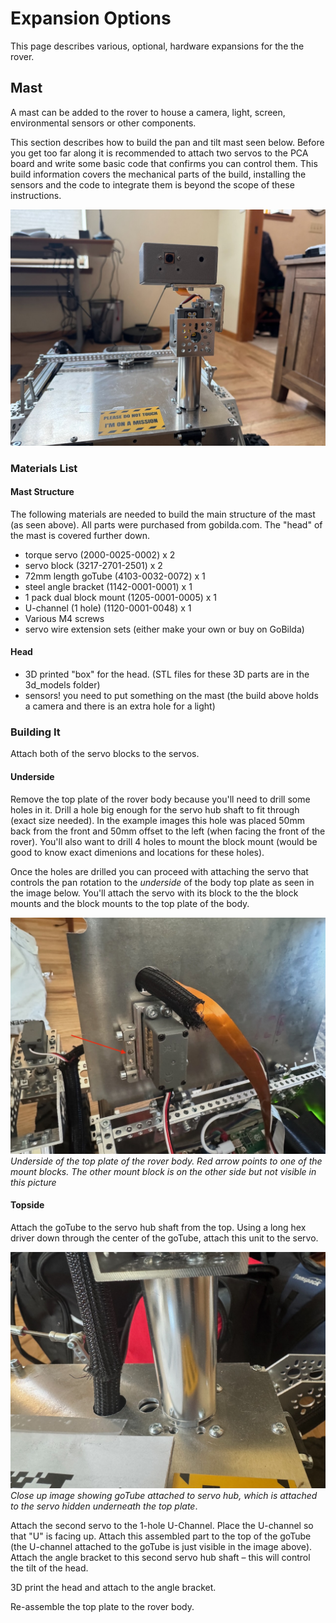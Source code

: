 # Expansion Options
This page describes various, optional, hardware expansions for the the rover.

## Mast
A mast can be added to the rover to house a camera, light, screen, environmental sensors or other components. 

This section describes how to build the pan and tilt mast seen below. Before you get too far along it is recommended to attach two servos to the PCA board and write some basic code that confirms you can control them. This build information covers the mechanical parts of the build, installing the sensors and the code to integrate them is beyond the scope of these instructions.

![scout mast](images/scout-mast.jpeg)

### Materials List
#### Mast Structure
The following materials are needed to build the main structure of the mast (as seen above). All parts were purchased from gobilda.com. The "head" of the mast is covered further down.
- torque servo (2000-0025-0002) x 2
- servo block (3217-2701-2501) x 2
- 72mm length goTube (4103-0032-0072) x 1
- steel angle bracket (1142-0001-0001) x 1
- 1 pack dual block mount (1205-0001-0005) x 1
- U-channel (1 hole) (1120-0001-0048) x 1
- Various M4 screws
- servo wire extension sets (either make your own or buy on GoBilda)


#### Head
- 3D printed "box" for the head. (STL files for these 3D parts are in the 3d_models folder)
- sensors! you need to put something on the mast (the build above holds a camera and there is an extra hole for a light)

### Building It
Attach both of the servo blocks to the servos.

#### Underside
Remove the top plate of the rover body because you'll need to drill some holes in it. Drill a hole big enough for the servo hub shaft to fit through (exact size needed). In the example images this hole was placed 50mm back from the front and 50mm offset to the left (when facing the front of the rover). You'll also want to drill 4 holes to mount the block mount (would be good to know exact dimenions and locations for these holes).

Once the holes are drilled you can proceed with attaching the servo that controls the pan rotation to the _underside_ of the body top plate as seen in the image below. You'll attach the servo with its block to the the block mounts and the block mounts to the top plate of the body.

![scout mast](images/pan-servo-attachment.jpeg)
_Underside of the top plate of the rover body. Red arrow points to one of the mount blocks. The other mount block is on the other side but not visible in this picture_



#### Topside
Attach the goTube to the servo hub shaft from the top. Using a long hex driver down through the center of the goTube, attach this unit to the servo.

![scout mast](images/mast-attachment-to-hub.jpeg)
_Close up image showing goTube attached to servo hub, which is attached to the servo hidden underneath the top plate_.

Attach the second servo to the 1-hole U-Channel. Place the U-channel so that "U" is facing up. Attach this assembled part to the top of the goTube (the U-channel attached to the goTube is just visible in the image above). Attach the angle bracket to this second servo hub shaft – this will control the tilt of the head.

3D print the head and attach to the angle bracket.

Re-assemble the top plate to the rover body.

